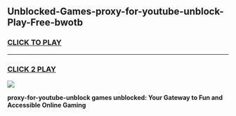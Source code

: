 
## Unblocked-Games-proxy-for-youtube-unblock-Play-Free-bwotb
<h3>
<a href="https://premium76.site?title=proxy-for-youtube-unblock&ref=23A">CLICK TO PLAY</a></h3>
<hr>

<h3>
<a href="https://premium76.site?title=proxy-for-youtube-unblock&ref=23A">CLICK 2 PLAY</a>
  
</h3>

<a href="https://premium76.site?title=proxy-for-youtube-unblock&ref=23A"><img src="https://clearcache.store/games.png"></a>


**proxy-for-youtube-unblock games unblocked: Your Gateway to Fun and Accessible Online Gaming**
